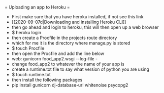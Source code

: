 
= Uploading an app to Heroku =
* First make sure that you have heroku installed, if not see this link
* [[2020-09-07d|Downloading and installing Heroku CLI]]
* then go ahead and login to heroku, this will then open up a web browser
* $ heroku login
* then create a Procfile in the projects route directory
* which for me it is the directory where manage.py is stored
* $ touch Procfile
* then open the Procfile and add the line below
* web: gunicorn food_app2.wsgi --log-file -
* change food_app2 to whatever the name of your app is
* create a runtime.txt file to say what version of python you are using
* $ touch runtime.txt
* then install the following packages
* pip install gunicorn dj-database-url whitenoise psycopg2
